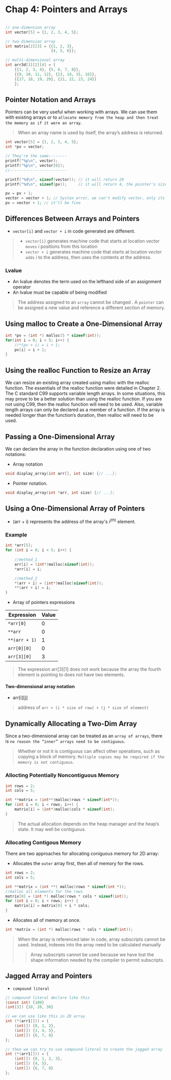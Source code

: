 # Chap 4: Pointers and Arrays
```c

// one-dimension array
int vector[5] = {1, 2, 3, 4, 5};

// two-dimension array
int matrix[2][3] = {{1, 2, 3},
                    {4, 5, 6}};

// multi-dimensional array
int arr3d[3][2][4] = {
    {{1, 2, 3, 4}, {5, 6, 7, 8}},
    {{9, 10, 11, 12}, {13, 14, 15, 16}},
    {{17, 18, 19, 20}, {21, 22, 23, 24}}
    };

```

## Pointer Notation and Arrays
Pointers can be very useful when working with arrays. We can use them with existing arrays or to `allocate memory from the heap and then treat the memory as if it were an array`.
> When an array name is used by itself, the array’s address is returned.
```c
int vector[5] = {1, 2, 3, 4, 5};
int *pv = vector;

// They're the same--------
printf("%p\n", vector);
printf("%p\n", vector[0]);
//-------------------------

printf("%d\n", sizeof(vector)); // it will return 20
printf("%d\n", sizeof(pv));     // it will return 4, the pointer's size

pv = pv + 1;
vector = vector + 1; // Systax error, we can't modify vector, only its contents
pv = vector + 1; // it'll be fine

```
## Differences Between Arrays and Pointers
* `vector[i]` and `vector + i` in code generated are diffenent.
> * `vector[i]` generates machine code that starts at location *vector* `moves` *i* positions from this location
> * `vector + i` generates machine code that starts at location *vector* `adds` *i* to the address, then uses the contents at the address.
### Lvalue
* An lvalue denotes the term used on the lefthand side of an assignment operator
* An lvalue must be capable of being modified

> The address assigned to an `array` cannot be changed . 
> A `pointer` can be assigned a new value and reference a different section of memory.

## Using malloc to Create a One-Dimensional Array
```c
int *pv = (int *) malloc(5 * sizeof(int));
for(int i = 0; i < 5; i++) {
    //*(pv + i) = i + 1;
    pv[i] = i + 1;
}
```
## Using the realloc Function to Resize an Array
We can resize an existing array created using malloc with the realloc function. The essentials of the realloc function were detailed in Chapter 2. The C standard C99 supports variable length arrays. In some situations, this may prove to be a better solution than using the realloc function. If you are not using C99, then the realloc function will need to be used. Also, variable length arrays can only be declared as a member of a function. If the array is needed longer than the function’s duration, then realloc will need to be used.

## Passing a One-Dimensional Array
We can declare the array in the function declaration using one of two notations:
* Array notation 
```c
void display_array(int arr[], int size) {// ...};
```
* Pointer notation.
```c
void display_array(int *arr, int size) {// ...};
```
## Using a One-Dimensional Array of Pointers
* (arr + i) represents the address of the array's $i^(th)$ element.

### Example 
```c
int *arr[5];
for (int i = 0; i < 5; i++) {
   
    //method_1
    arr[i] = (int*)malloc(sizeof(int));
    *arr[i] = i;

    //method_2
    *(arr + i) = (int*)malloc(sizeof(int));
    **(arr + i) = i;
}
```
* Array of pointers expressions

|Expression   |Value|
|-------------|-----|
|`*arr[0]`    |0    |
|`**arr`      |0    |
|`**(arr + 1)`|1    |
|`arr[0][0]`  |0    | 
|`arr[3][0]`  |3    |

> The expression arr[3][1] does not work because the array the fourth element is pointing to does not have two elements.
#### Two-dimensional array notation
* arr[i][j]
> address of `arr + (i * size of row) + (j * size of element)`

## Dynamically Allocating a Two-Dim Array
Since a two-dimensional array can be treated as an `array of arrays`, there is `no reason the “inner” arrays need to be contiguous`.
> Whether or not it is contiguous can affect other operations, such as copying a block of memory. `Multiple copies may be required if the memory is not contiguous`.
### Allocting Potentially Noncontiguous Memory
```c
int rows = 2;
int cols = 5;

int **matrix = (int**)malloc(rows * sizeof(int*));
for (int i = 0; i < rows; i++) {
    matrix[i] = (int*)malloc(cols * sizeof(int);
}
```
> The actual allocation depends on the heap manager and the heap’s state. It may well be contiguous.

### Allocating Contigous Memory
There are two approaches for allocating coniguous memory for 2D array:
* Allocates the `outer` array first, then all of memory for the rows.
```c
int rows = 2;
int cols = 5;

int **matrix = (int **) malloc(rows * sizeof(int *));
//malloc all elements for the rows
matrix[0] = (int *) malloc(rows * cols * sizeof(int));
for (int i = 0; i < rows; i++) {
    matrix[i] = matrix[0] + i * cols;
}
```
* Allocates all of memory at once.
```c
int *matrix = (int *) malloc(rows * cols * sizeof(int));
```
> When the array is referenced later in code, array subscripts cannot be used. Instead, indexes into the array need to be calculated manually
>> Array subscripts cannot be used because we have lost the shape information needed by the compiler to permit subscripts.

## Jagged Array and Pointers
* `compound literal`
```c
// compound literal declare like this
(const int) {100}
(int[3]) {10, 20, 30}

// we can use like this in 2D array
int (*(arr1[])) = {
    (int[]) {0, 1, 2},
    (int[]) {3, 4, 5},
    (int[]) {6, 7, 8}
};

// then we can try to use compound literal to create the jagged array
int (*(arr1[])) = {
    (int[]) {0, 1, 2, 3},
    (int[]) {4, 5},
    (int[]) {6, 7, 8}
};
```


